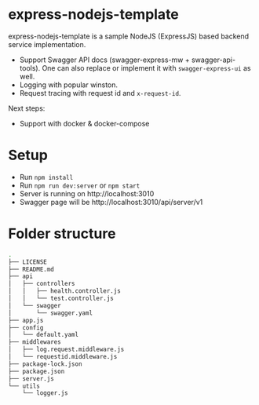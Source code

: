 # express-nodejs-template

express-nodejs-template is a sample NodeJS (ExpressJS) based backend service implementation.

* Support Swagger API docs (swagger-express-mw + swagger-api-tools). One can also replace or implement it with `swagger-express-ui` as well.
* Logging with popular winston.
* Request tracing with request id and `x-request-id`.

Next steps:
* Support with docker & docker-compose

# Setup

* Run `npm install`
* Run `npm run dev:server` or `npm start`
* Server is running on http://localhost:3010
* Swagger page will be http://localhost:3010/api/server/v1

# Folder structure

```sh
.
├── LICENSE
├── README.md
├── api
│   ├── controllers
│   │   ├── health.controller.js
│   │   └── test.controller.js
│   └── swagger
│       └── swagger.yaml
├── app.js
├── config
│   └── default.yaml
├── middlewares
│   ├── log.request.middleware.js
│   └── requestid.middleware.js
├── package-lock.json
├── package.json
├── server.js
└── utils
    └── logger.js
```
